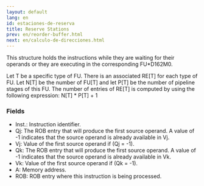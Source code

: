 ```yaml
---
layout: default
lang: en
id: estaciones-de-reserva
title: Reserve Stations
prev: en/reorder-buffer.html
next: en/calculo-de-direcciones.html
---
```



This structure holds the instructions while they are waiting for their operands or they are executing in the corresponding FU*D162M0. 

Let T be a specific type of FU. There is an associated RE[T] for each type of FU. Let N[T] be the number of FU[T] and let P[T] be the number of pipeline stages of this FU. The number of entries of RE[T] is computed by using the following expression: N[T] * P[T] + 1


### Fields

* Inst.: Instruction identifier.
* Qj: The ROB entry that will produce the first source operand. A value of -1 indicates that the source operand is already available in Vj.
* Vj: Value of the first source operand if (Qj = -1).
* Qk: The ROB entry that will produce the first source operand. A value of -1 indicates that the source operand is already available in Vk.
* Vk: Value of the first source operand if (Qk = -1).
* A: Memory address.
* ROB: ROB entry where this instruction is being processed.
